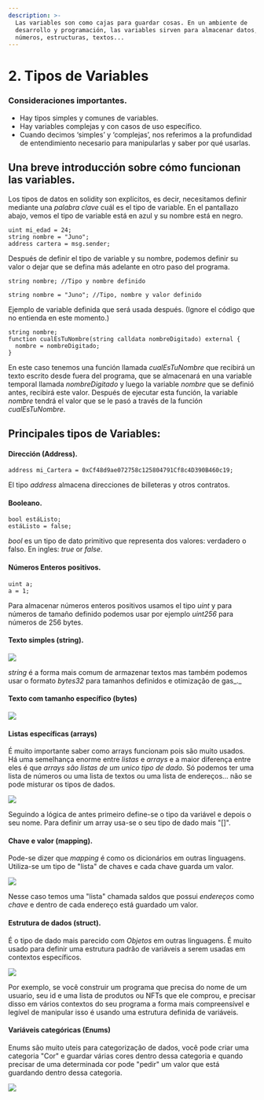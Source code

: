 ```yaml
---
description: >-
  Las variables son como cajas para guardar cosas. En un ambiente de 
  desarrollo y programación, las variables sirven para almacenar datos, 
  números, estructuras, textos...
---
```


# 2. Tipos de Variables

### Consideraciones importantes.

* Hay tipos simples y comunes de variables.
* Hay variables complejas y con casos de uso específico.
* Cuando decimos ‘simples’ y ‘complejas’, nos referimos a la profundidad de entendimiento necesario para manipularlas y saber por qué usarlas.



## Una breve introducción sobre cómo funcionan las variables.

Los tipos de datos en solidity son explícitos, es decir, necesitamos definir mediante una _palabra clave_ cuál es el tipo de variable. En el pantallazo abajo, vemos el tipo de variable está en azul y su nombre está en negro.

```solidity
uint mi_edad = 24;
string nombre = "Juno";
address cartera = msg.sender;
```

Después de definir el tipo de variable y su nombre, podemos definir su valor o dejar que se defina más adelante en otro paso del programa.

```solidity
string nombre; //Tipo y nombre definido

string nombre = "Juno"; //Tipo, nombre y valor definido
```

Ejemplo de variable definida que será usada después. (Ignore el código que no entienda en este momento.)

```solidity
string nombre;
function cualEsTuNombre(string calldata nombreDigitado) external {
  nombre = nombreDigitado;
}
```

En este caso tenemos una función llamada _cualEsTuNombre_ que recibirá un texto escrito desde fuera del programa, que se almacenará en una variable temporal llamada _nombreDigitado_ y luego la variable _nombre_ que se definió antes, recibirá este valor. Después de ejecutar esta función, la variable _nombre_ tendrá el valor que se le pasó a través de la función _cualEsTuNombre_.



## Principales tipos de Variables:

#### Dirección (Address).

```solidity
address mi_Cartera = 0xCf48d9ae072758c125804791Cf8c4D390B460c19;
```

El tipo _address_ almacena direcciones de billeteras y otros contratos.

#### Booleano.

```solidity
bool estáListo;
estáListo = false;
```

_bool_ es un tipo de dato primitivo que representa dos valores: verdadero o falso. En ingles: _true_ or _false_.

#### Números Enteros positivos.

```solidity
uint a;
a = 1;
```

Para almacenar números enteros positivos usamos el tipo _uint_ y para números de tamaño definido podemos usar por ejemplo _uint256_ para números de 256 bytes.

#### Texto simples (string).

![](<../.gitbook/assets/image (88).png>)

_string_ é a forma mais comum de armazenar textos mas também podemos usar o formato _bytes32_ para tamanhos definidos e otimização de gas_._

#### Texto com tamanho específico (bytes)

![](<../.gitbook/assets/image (11).png>)

#### Listas específicas (arrays)

É muito importante saber como arrays funcionam pois são muito usados. Há uma semelhança enorme entre _listas_ e _arrays_ e a maior diferença entre eles é que _arrays são listas de um unico tipo de dado._ Só podemos ter uma lista de números ou uma lista de textos ou uma lista de endereços... não se pode misturar os tipos de dados.

![](<../.gitbook/assets/image (65).png>)

Seguindo a lógica de antes primeiro define-se o tipo da variável e depois o seu nome. Para definir um array usa-se o seu tipo de dado mais "\[]".

#### Chave e valor (mapping).

Pode-se dizer que _mapping_ é como os dicionários em outras linguagens. Utiliza-se um tipo de "lista" de chaves e cada chave guarda um valor.

![](<../.gitbook/assets/image (26).png>)

Nesse caso temos uma "lista" chamada saldos que possui _endereços_ como _chave_ e dentro de cada endereço está guardado um valor.

#### Estrutura de dados (struct).

É o tipo de dado mais parecido com _Objetos_ em outras linguagens. É muito usado para definir uma estrutura padrão de variáveis a serem usadas em contextos específicos.&#x20;

![](<../.gitbook/assets/image (27).png>)

Por exemplo, se você construir um programa que precisa do nome de um usuario, seu id e uma lista de produtos ou NFTs que ele comprou, e precisar disso em vários contextos do seu programa a forma mais compreensível e legível de manipular isso é usando uma estrutura definida de variáveis.

#### Variáveis categóricas (Enums)

Enums são muito uteis para categorização de dados, você pode criar uma categoria "Cor" e guardar várias cores dentro dessa categoria e quando precisar de uma determinada cor pode "pedir" um valor que está guardando dentro dessa categoria.

![](<../.gitbook/assets/image (78).png>)
